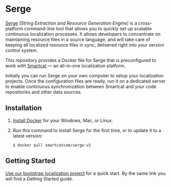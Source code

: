 # Serge

[Serge](https://serge.io/) _(String Extraction and Resource Generation Engine)_ is a cross-platform command-line tool that allows you to quickly set up scalable continuous localization processes. It allows developers to concentrate on maintaining resource files in a source language, and will take care of keeping all localized resource files in sync, delivered right into your version control system.

This repository provides a Docker file for Serge that is preconfigured to work with [Smartcat](https://smartcat.ai/) — an all-in-one localization platform.

Initially you can run Serge on your own computer to setup your localization projects. Once the configuration files are ready, run it on a dedicated server to enable continuous synchronization between Smartcat and your code repositories and other data sources.

## Installation

1. [Install Docker](https://www.docker.com/products/docker-desktop) for your Windows, Mac, or Linux.

2. Run this command to install Serge for the first time, or to update it to a latest version:

       $ docker pull smartcatcom/serge:v2

## Getting Started

[Use our bootstrap localization project](https://github.com/smartcatai/smartcat-serge-bootstrap) for a quick start. By the same link you will find a Getting Started guide.